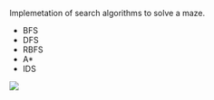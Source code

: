 Implemetation of search algorithms to solve a maze.
 - BFS
 - DFS
 - RBFS 
 - A*
 - IDS

![](ex.png)
